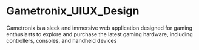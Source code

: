 # Gametronix_UIUX_Design
Gametronix is a sleek and immersive web application designed for gaming enthusiasts to explore and purchase the latest gaming hardware, including controllers, consoles, and handheld devices
